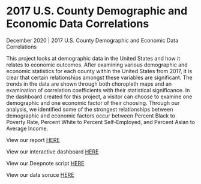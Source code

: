 # 2017 U.S. County Demographic and Economic Data Correlations
December 2020 | 2017 U.S. County Demographic and Economic Data Correlations

This project looks at demographic data in the United States and how it relates to economic outcomes. After examining various demographic and economic statistics for each county within the United States from 2017, it is clear that certain relationships amongst these variables are significant. The trends in the data are shown through both choropleth maps and an examination of correlation coefficients with their statistical significance. In the dashboard created for this project, a visitor can choose to examine one demographic and one economic factor of their choosing. Through our analysis, we identified some of the strongest relationships between demographic and economic factors occur between Percent Black to Poverty Rate, Percent White to Percent Self-Employed, and Percent Asian to Average Income.

View our report [HERE](https://drive.google.com/file/d/1QG-C0l9ChOqMZy8OWqcu2mznmMoXeK5E/view?usp=sharing)

View our interactive dashboard [HERE](https://ma346-choropleth-dashboard.herokuapp.com/)

View our Deepnote script [HERE](https://deepnote.com/workspace/logan-chalifour-4499e17c-38f8-4e22-9fd9-bb4212d29105/project/2017-US-County-Data-Correlations-d151ded9-3231-4946-9e41-cc48fe69b917/notebook/CountyAnalysis-5257732bd94849f399b0f17b401a6812)

View our data soruce [HERE](https://www.kaggle.com/muonneutrino/us-census-demographic-data)

